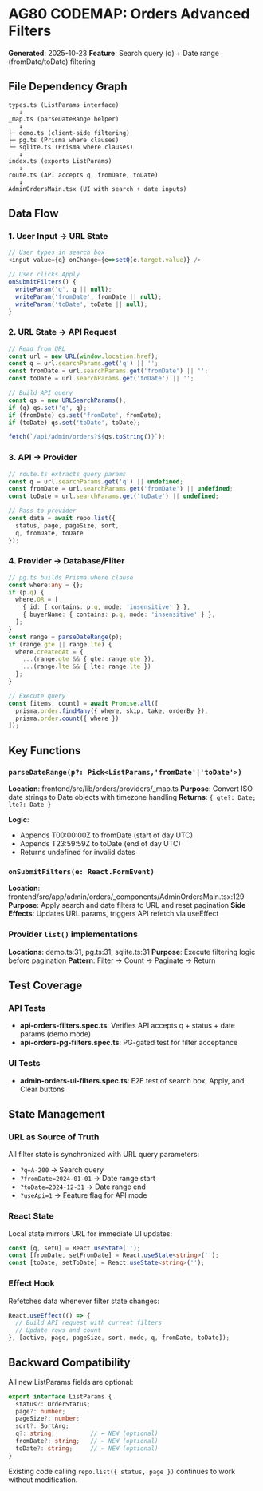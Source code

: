 # AG80 CODEMAP: Orders Advanced Filters

**Generated**: 2025-10-23
**Feature**: Search query (q) + Date range (fromDate/toDate) filtering

## File Dependency Graph

```
types.ts (ListParams interface)
   ↓
_map.ts (parseDateRange helper)
   ↓
├─ demo.ts (client-side filtering)
├─ pg.ts (Prisma where clauses)
└─ sqlite.ts (Prisma where clauses)
   ↓
index.ts (exports ListParams)
   ↓
route.ts (API accepts q, fromDate, toDate)
   ↓
AdminOrdersMain.tsx (UI with search + date inputs)
```

## Data Flow

### 1. User Input → URL State
```typescript
// User types in search box
<input value={q} onChange={e=>setQ(e.target.value)} />

// User clicks Apply
onSubmitFilters() {
  writeParam('q', q || null);
  writeParam('fromDate', fromDate || null);
  writeParam('toDate', toDate || null);
}
```

### 2. URL State → API Request
```typescript
// Read from URL
const url = new URL(window.location.href);
const q = url.searchParams.get('q') || '';
const fromDate = url.searchParams.get('fromDate') || '';
const toDate = url.searchParams.get('toDate') || '';

// Build API query
const qs = new URLSearchParams();
if (q) qs.set('q', q);
if (fromDate) qs.set('fromDate', fromDate);
if (toDate) qs.set('toDate', toDate);

fetch(`/api/admin/orders?${qs.toString()}`);
```

### 3. API → Provider
```typescript
// route.ts extracts query params
const q = url.searchParams.get('q') || undefined;
const fromDate = url.searchParams.get('fromDate') || undefined;
const toDate = url.searchParams.get('toDate') || undefined;

// Pass to provider
const data = await repo.list({
  status, page, pageSize, sort,
  q, fromDate, toDate
});
```

### 4. Provider → Database/Filter
```typescript
// pg.ts builds Prisma where clause
const where:any = {};
if (p.q) {
  where.OR = [
    { id: { contains: p.q, mode: 'insensitive' } },
    { buyerName: { contains: p.q, mode: 'insensitive' } },
  ];
}
const range = parseDateRange(p);
if (range.gte || range.lte) {
  where.createdAt = {
    ...(range.gte && { gte: range.gte }),
    ...(range.lte && { lte: range.lte })
  };
}

// Execute query
const [items, count] = await Promise.all([
  prisma.order.findMany({ where, skip, take, orderBy }),
  prisma.order.count({ where })
]);
```

## Key Functions

### `parseDateRange(p?: Pick<ListParams,'fromDate'|'toDate'>)`
**Location**: frontend/src/lib/orders/providers/_map.ts
**Purpose**: Convert ISO date strings to Date objects with timezone handling
**Returns**: `{ gte?: Date; lte?: Date }`

**Logic**:
- Appends T00:00:00Z to fromDate (start of day UTC)
- Appends T23:59:59Z to toDate (end of day UTC)
- Returns undefined for invalid dates

### `onSubmitFilters(e: React.FormEvent)`
**Location**: frontend/src/app/admin/orders/_components/AdminOrdersMain.tsx:129
**Purpose**: Apply search and date filters to URL and reset pagination
**Side Effects**: Updates URL params, triggers API refetch via useEffect

### Provider `list()` implementations
**Locations**: demo.ts:31, pg.ts:31, sqlite.ts:31
**Purpose**: Execute filtering logic before pagination
**Pattern**: Filter → Count → Paginate → Return

## Test Coverage

### API Tests
- **api-orders-filters.spec.ts**: Verifies API accepts q + status + date params (demo mode)
- **api-orders-pg-filters.spec.ts**: PG-gated test for filter acceptance

### UI Tests
- **admin-orders-ui-filters.spec.ts**: E2E test of search box, Apply, and Clear buttons

## State Management

### URL as Source of Truth
All filter state is synchronized with URL query parameters:
- `?q=A-200` → Search query
- `?fromDate=2024-01-01` → Date range start
- `?toDate=2024-12-31` → Date range end
- `?useApi=1` → Feature flag for API mode

### React State
Local state mirrors URL for immediate UI updates:
```typescript
const [q, setQ] = React.useState('');
const [fromDate, setFromDate] = React.useState<string>('');
const [toDate, setToDate] = React.useState<string>('');
```

### Effect Hook
Refetches data whenever filter state changes:
```typescript
React.useEffect(() => {
  // Build API request with current filters
  // Update rows and count
}, [active, page, pageSize, sort, mode, q, fromDate, toDate]);
```

## Backward Compatibility

All new ListParams fields are optional:
```typescript
export interface ListParams {
  status?: OrderStatus;
  page?: number;
  pageSize?: number;
  sort?: SortArg;
  q?: string;          // ← NEW (optional)
  fromDate?: string;   // ← NEW (optional)
  toDate?: string;     // ← NEW (optional)
}
```

Existing code calling `repo.list({ status, page })` continues to work without modification.
